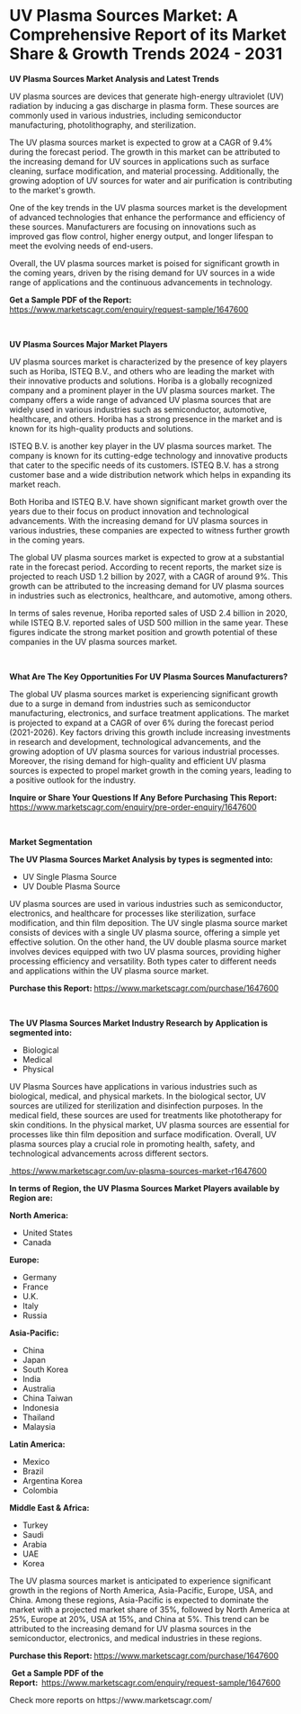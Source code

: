 <p><h1>UV Plasma Sources Market: A Comprehensive Report of its Market Share & Growth Trends 2024 - 2031</h1></p><p><strong>UV Plasma Sources Market Analysis and Latest Trends</strong></p>
<p><p>UV plasma sources are devices that generate high-energy ultraviolet (UV) radiation by inducing a gas discharge in plasma form. These sources are commonly used in various industries, including semiconductor manufacturing, photolithography, and sterilization.</p><p>The UV plasma sources market is expected to grow at a CAGR of 9.4% during the forecast period. The growth in this market can be attributed to the increasing demand for UV sources in applications such as surface cleaning, surface modification, and material processing. Additionally, the growing adoption of UV sources for water and air purification is contributing to the market's growth.</p><p>One of the key trends in the UV plasma sources market is the development of advanced technologies that enhance the performance and efficiency of these sources. Manufacturers are focusing on innovations such as improved gas flow control, higher energy output, and longer lifespan to meet the evolving needs of end-users.</p><p>Overall, the UV plasma sources market is poised for significant growth in the coming years, driven by the rising demand for UV sources in a wide range of applications and the continuous advancements in technology.</p></p>
<p><strong>Get a Sample PDF of the Report:&nbsp;</strong> <a href="https://www.marketscagr.com/enquiry/request-sample/1647600">https://www.marketscagr.com/enquiry/request-sample/1647600</a></p>
<p>&nbsp;</p>
<p><strong>UV Plasma Sources Major Market Players</strong></p>
<p><p>UV plasma sources market is characterized by the presence of key players such as Horiba, ISTEQ B.V., and others who are leading the market with their innovative products and solutions. Horiba is a globally recognized company and a prominent player in the UV plasma sources market. The company offers a wide range of advanced UV plasma sources that are widely used in various industries such as semiconductor, automotive, healthcare, and others. Horiba has a strong presence in the market and is known for its high-quality products and solutions.</p><p>ISTEQ B.V. is another key player in the UV plasma sources market. The company is known for its cutting-edge technology and innovative products that cater to the specific needs of its customers. ISTEQ B.V. has a strong customer base and a wide distribution network which helps in expanding its market reach.</p><p>Both Horiba and ISTEQ B.V. have shown significant market growth over the years due to their focus on product innovation and technological advancements. With the increasing demand for UV plasma sources in various industries, these companies are expected to witness further growth in the coming years.</p><p>The global UV plasma sources market is expected to grow at a substantial rate in the forecast period. According to recent reports, the market size is projected to reach USD 1.2 billion by 2027, with a CAGR of around 9%. This growth can be attributed to the increasing demand for UV plasma sources in industries such as electronics, healthcare, and automotive, among others.</p><p>In terms of sales revenue, Horiba reported sales of USD 2.4 billion in 2020, while ISTEQ B.V. reported sales of USD 500 million in the same year. These figures indicate the strong market position and growth potential of these companies in the UV plasma sources market.</p></p>
<p>&nbsp;</p>
<p><strong>What Are The Key Opportunities For UV Plasma Sources Manufacturers?</strong></p>
<p><p>The global UV plasma sources market is experiencing significant growth due to a surge in demand from industries such as semiconductor manufacturing, electronics, and surface treatment applications. The market is projected to expand at a CAGR of over 6% during the forecast period (2021-2026). Key factors driving this growth include increasing investments in research and development, technological advancements, and the growing adoption of UV plasma sources for various industrial processes. Moreover, the rising demand for high-quality and efficient UV plasma sources is expected to propel market growth in the coming years, leading to a positive outlook for the industry.</p></p>
<p><strong>Inquire or Share Your Questions If Any Before Purchasing This Report:</strong> <a href="https://www.marketscagr.com/enquiry/pre-order-enquiry/1647600">https://www.marketscagr.com/enquiry/pre-order-enquiry/1647600</a></p>
<p>&nbsp;</p>
<p><strong>Market Segmentation</strong></p>
<p><strong>The UV Plasma Sources Market Analysis by types is segmented into:</strong></p>
<p><ul><li>UV Single Plasma Source</li><li>UV Double Plasma Source</li></ul></p>
<p><p>UV plasma sources are used in various industries such as semiconductor, electronics, and healthcare for processes like sterilization, surface modification, and thin film deposition. The UV single plasma source market consists of devices with a single UV plasma source, offering a simple yet effective solution. On the other hand, the UV double plasma source market involves devices equipped with two UV plasma sources, providing higher processing efficiency and versatility. Both types cater to different needs and applications within the UV plasma source market.</p></p>
<p><strong>Purchase this Report:&nbsp;</strong><a href="https://www.marketscagr.com/purchase/1647600">https://www.marketscagr.com/purchase/1647600</a></p>
<p>&nbsp;</p>
<p><strong>The UV Plasma Sources Market Industry Research by Application is segmented into:</strong></p>
<p><ul><li>Biological</li><li>Medical</li><li>Physical</li></ul></p>
<p><p>UV Plasma Sources have applications in various industries such as biological, medical, and physical markets. In the biological sector, UV sources are utilized for sterilization and disinfection purposes. In the medical field, these sources are used for treatments like phototherapy for skin conditions. In the physical market, UV plasma sources are essential for processes like thin film deposition and surface modification. Overall, UV plasma sources play a crucial role in promoting health, safety, and technological advancements across different sectors.</p></p>
<p><a href="https://www.marketscagr.com/uv-plasma-sources-market-r1647600">&nbsp;https://www.marketscagr.com/uv-plasma-sources-market-r1647600</a></p>
<p><strong>In terms of Region, the UV Plasma Sources Market Players available by Region are:</strong></p>
<p>
    <p> <strong> North America: </strong>
        <ul>
            <li>United States</li>
            <li>Canada</li>
        </ul>
        </p> 
    <p> <strong> Europe: </strong>
        <ul>
            <li>Germany</li>
            <li>France</li>
            <li>U.K.</li>
            <li>Italy</li>
            <li>Russia</li>
        </ul>
        </p> 
    <p> <strong> Asia-Pacific: </strong>
        <ul>
            <li>China</li>
            <li>Japan</li>
            <li>South Korea</li>
            <li>India</li>
            <li>Australia</li>
            <li>China Taiwan</li>
            <li>Indonesia</li>
            <li>Thailand</li>
            <li>Malaysia</li>
        </ul>
        </p> 
    <p> <strong> Latin America: </strong>
        <ul>
            <li>Mexico</li>
            <li>Brazil</li>
            <li>Argentina Korea</li>
            <li>Colombia</li>
        </ul>
        </p> 
    <p> <strong> Middle East & Africa: </strong>
        <ul>
            <li>Turkey</li>
            <li>Saudi</li>
            <li>Arabia</li>
            <li>UAE</li>
            <li>Korea</li>
        </ul>
    </p>
    </p>
<p><p>The UV plasma sources market is anticipated to experience significant growth in the regions of North America, Asia-Pacific, Europe, USA, and China. Among these regions, Asia-Pacific is expected to dominate the market with a projected market share of 35%, followed by North America at 25%, Europe at 20%, USA at 15%, and China at 5%. This trend can be attributed to the increasing demand for UV plasma sources in the semiconductor, electronics, and medical industries in these regions.</p></p>
<p><strong>Purchase this Report: </strong><a href="https://www.marketscagr.com/purchase/1647600">https://www.marketscagr.com/purchase/1647600</a></p>
<p>&nbsp;<strong>Get a Sample PDF of the Report:&nbsp;&nbsp;</strong><a href="https://www.marketscagr.com/enquiry/request-sample/1647600">https://www.marketscagr.com/enquiry/request-sample/1647600</a></p>
<p><strong></strong></p>
<p>Check more reports on https://www.marketscagr.com/</p>
